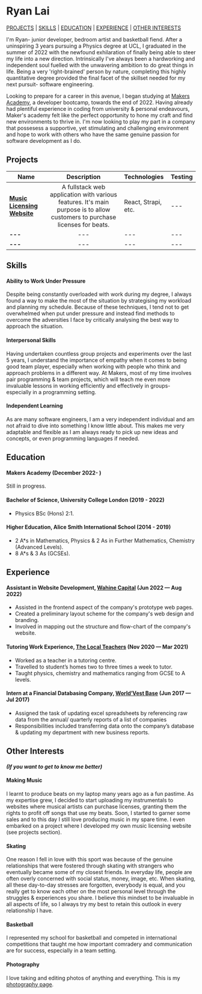 # Ryan Lai
[PROJECTS](#projects) | [SKILLS](#skills) | [EDUCATION](#education) | [EXPERIENCE](#experience) | [OTHER INTERESTS](#other-interests)

I'm Ryan- junior developer, bedroom artist and basketball fiend. After a uninspiring 3 years pursuing a Physics degree at UCL, I graduated in the summer of 2022 with the newfound exhilaration of finally being able to steer my life into a new direction. Intrinsically I've always been a hardworking and independent soul fuelled with the unwavering ambition to do great things in life. Being a very 'right-brained' person by nature, completing this highly quantitative degree provided the final facet of the skillset needed for my next pursuit- software engineering. 

Looking to prepare for a career in this avenue, I began studying at <a href="http://www.makersacademy.com/">Makers Academy</a>, a developer bootcamp, towards the end of 2022. Having already had plentiful experience in coding from university & personal endeavours, Maker's academy felt like the perfect opportunity to hone my craft and find new environments to thrive in. I'm now looking to play my part in a company that possesess a supportive, yet stimulating and challenging environment and hope to work with others who have the same genuine passion for software development as I do.

## Projects

| Name                       | Description                                                                   | Technologies                     |  Testing                           |
| -------------------------- |:-----------------------------------------------------------------------------:|:-------------------|-------------------|
| [**Music Licensing Website**](https://github.com/forreya/music-licensing-website)      | A fullstack web application with various features. It's main purpose is to allow customers to purchase licenses for beats.                | React,  Strapi, etc.             | ---       |
| **---**       | ---                                         | ---           | ---                    |
| **---**            | ---  | ---         | ---

## Skills

#### Ability to Work Under Pressure
Despite being constantly overloaded with work during my degree, I always found a way to make the most of the situation by strategising my workload and planning my schedule. Because of these techniques, I tend not to get overwhelmed when put under pressure and instead find methods to overcome the adversities I face by critically analysing the best way to approach the situation.

#### Interpersonal Skills
Having undertaken countless group projects and experiments over the last 5 years, I understand the importance of empathy when it comes to being good team player, especially when working with people who think and approach problems in a different way. At Makers, most of my time involves pair programming & team projects, which will teach me even more invaluable lessons in working efficiently and effectively in groups- especially in a programming setting.

#### Independent Learning
As are many software engineers, I am a very independent individual and am not afraid to dive into something I know little about. This makes me very adaptable and flexible as I am always ready to pick up new ideas and concepts, or even programming languages if needed.

## Education

#### Makers Academy (December 2022- )
Still in progress.

#### Bachelor of Science, University College London (2019 - 2022)
- Physics BSc (Hons) 2:1.

#### Higher Education, Alice Smith International School (2014 - 2019)
- 2 A*s in Mathematics, Physics & 2 As in Further Mathematics, Chemistry (Advanced Levels).
- 8 A*s & 3 As (GCSEs).

## Experience

#### Assistant in Website Development, <a href="https://wahine.wcapital.asia/">Wahine Capital</a> (Jun 2022 — Aug 2022)
- Assisted in the frontend aspect of the company's prototype web pages.
- Created a preliminary layout scheme for the company's web design and branding.
- Involved in mapping out the structure and flow-chart of the company's website.

#### Tutoring Work Experience, <a href="https://www.thelocalteachers.co.uk/">The Local Teachers</a> (Nov 2020 — Mar 2021)
- Worked as a teacher in a tutoring centre.
- Travelled to student’s homes two to three times a week to tutor.
- Taught physics, chemistry and mathematics ranging from GCSE to A levels.

#### Intern at a Financial Databasing Company, <a href="https://wvb.com/">World’Vest Base</a> (Jun 2017 — Jul 2017)
- Assigned the task of updating excel spreadsheets by referencing raw data from the annual/ quarterly reports of a list of companies
- Responsibilities included transferring data onto the company’s database & updating my department with new business reports.

## Other Interests
#### *(If you want to get to know me better)*

#### Making Music
I learnt to produce beats on my laptop many years ago as a fun pastime. As my expertise grew, I decided to start uploading my instrumentals to websites where musical artists can purchase licenses, granting them the rights to profit off songs that use my beats. Soon, I started to garner some sales and to this day I still love producing music in my spare time. I even embarked on a project where I developed my own music licensing website (see projects section).

#### Skating
One reason I fell in love with this sport was because of the genuine relationships that were fostered through skating with strangers who eventually became some of my closest friends. In everyday life, people are often overly concerned with social status, money, image, etc. When skating, all these day-to-day stresses are forgotten, everybody is equal, and you really get to know each other on the most personal level through the struggles & experiences you share. I believe this mindset to be invaluable in all aspects of life, so I always try my best to retain this outlook in every relationship I have.

#### Basketball
I represented my school for basketball and competed in international competitions that taught me how important comradery and communication are for success, especially in a team setting.

#### Photography
I love taking and editing photos of anything and everything. This is my <a href="https://www.instagram.com/ryan.likes.views/">photography page</a>.
